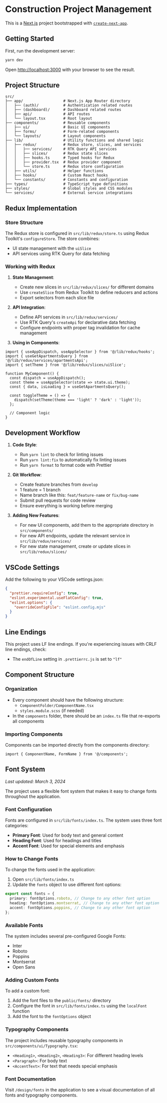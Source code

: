# Construction Project Management

This is a [Next.js](https://nextjs.org) project bootstrapped with [`create-next-app`](https://nextjs.org/docs/app/api-reference/cli/create-next-app).

## Getting Started

First, run the development server:

```bash
yarn dev
```

Open [http://localhost:3000](http://localhost:3000) with your browser to see the result.

## Project Structure

```
src/
├── app/                  # Next.js App Router directory
│   ├── (auth)/           # Authentication related routes
│   ├── (dashboard)/      # Dashboard related routes
│   ├── api/              # API routes
│   └── layout.tsx        # Root layout
├── components/           # Reusable components
│   ├── ui/               # Basic UI components
│   ├── forms/            # Form-related components
│   └── layouts/          # Layout components
├── lib/                  # Utility functions and shared logic
│   ├── redux/            # Redux store, slices, and services
│   │   ├── services/     # RTK Query API services
│   │   ├── slices/       # Redux state slices
│   │   ├── hooks.ts      # Typed hooks for Redux
│   │   ├── provider.tsx  # Redux provider component
│   │   └── store.ts      # Redux store configuration
│   ├── utils/            # Helper functions
│   ├── hooks/            # Custom React hooks
│   └── constants/        # Constants and configuration
├── types/                # TypeScript type definitions
├── styles/               # Global styles and CSS modules
└── services/             # External service integrations
```

## Redux Implementation

### Store Structure

The Redux store is configured in `src/lib/redux/store.ts` using Redux Toolkit's `configureStore`. The store combines:

- UI state management with the `uiSlice`
- API services using RTK Query for data fetching

### Working with Redux

1. **State Management**:

   - Create new slices in `src/lib/redux/slices/` for different domains
   - Use `createSlice` from Redux Toolkit to define reducers and actions
   - Export selectors from each slice file

2. **API Integration**:

   - Define API services in `src/lib/redux/services/`
   - Use RTK Query's `createApi` for declarative data fetching
   - Configure endpoints with proper tag invalidation for cache management

3. **Using in Components**:

```tsx
import { useAppDispatch, useAppSelector } from '@/lib/redux/hooks';
import { useGetApartmentsQuery } from '@/lib/redux/services/apartmentsApi';
import { setTheme } from '@/lib/redux/slices/uiSlice';

function MyComponent() {
  const dispatch = useAppDispatch();
  const theme = useAppSelector(state => state.ui.theme);
  const { data, isLoading } = useGetApartmentsQuery();

  const toggleTheme = () => {
    dispatch(setTheme(theme === 'light' ? 'dark' : 'light'));
  };

  // Component logic
}
```

## Development Workflow

1. **Code Style**:

   - Run `yarn lint` to check for linting issues
   - Run `yarn lint:fix` to automatically fix linting issues
   - Run `yarn format` to format code with Prettier

2. **Git Workflow**:

   - Create feature branches from `develop`
   - 1 feature = 1 branch
   - Name branch like this: `feat/feature-name` or `fix/bug-name`
   - Submit pull requests for code review
   - Ensure everything is working before merging

3. **Adding New Features**:
   - For new UI components, add them to the appropriate directory in `src/components/`
   - For new API endpoints, update the relevant service in `src/lib/redux/services/`
   - For new state management, create or update slices in `src/lib/redux/slices/`

## VSCode Settings

Add the following to your VSCode settings.json:

```json
{
  "prettier.requireConfig": true,
  "eslint.experimental.useFlatConfig": true,
  "eslint.options": {
    "overrideConfigFile": "eslint.config.mjs"
  }
}
```

## Line Endings

This project uses LF line endings. If you're experiencing issues with CRLF line endings, check:

- The `endOfLine` setting in `.prettierrc.js` is set to `"lf"`

## Component Structure

### Organization

- Every component should have the following structure:
  - `ComponentFolder/ComponentName.tsx`
  - `styles.module.scss` (if needed)
- In the `components` folder, there should be an `index.ts` file that re-exports all components

### Importing Components

Components can be imported directly from the components directory:

```tsx
import { ComponentName, FormName } from '@/components';
```

## Font System

_Last updated: March 3, 2024_

The project uses a flexible font system that makes it easy to change fonts throughout the application.

### Font Configuration

Fonts are configured in `src/lib/fonts/index.ts`. The system uses three font categories:

- **Primary Font**: Used for body text and general content
- **Heading Font**: Used for headings and titles
- **Accent Font**: Used for special elements and emphasis

### How to Change Fonts

To change the fonts used in the application:

1. Open `src/lib/fonts/index.ts`
2. Update the `fonts` object to use different font options:

```typescript
export const fonts = {
  primary: fontOptions.roboto, // Change to any other font option
  heading: fontOptions.montserrat, // Change to any other font option
  accent: fontOptions.poppins, // Change to any other font option
};
```

### Available Fonts

The system includes several pre-configured Google Fonts:

- Inter
- Roboto
- Poppins
- Montserrat
- Open Sans

### Adding Custom Fonts

To add a custom font:

1. Add the font files to the `public/fonts/` directory
2. Configure the font in `src/lib/fonts/index.ts` using the `localFont` function
3. Add the font to the `fontOptions` object

### Typography Components

The project includes reusable typography components in `src/components/ui/Typography.tsx`:

- `<Heading1>`, `<Heading2>`, `<Heading3>`: For different heading levels
- `<Paragraph>`: For body text
- `<AccentText>`: For text that needs special emphasis

### Font Documentation

Visit `/design/fonts` in the application to see a visual documentation of all fonts and typography components.
